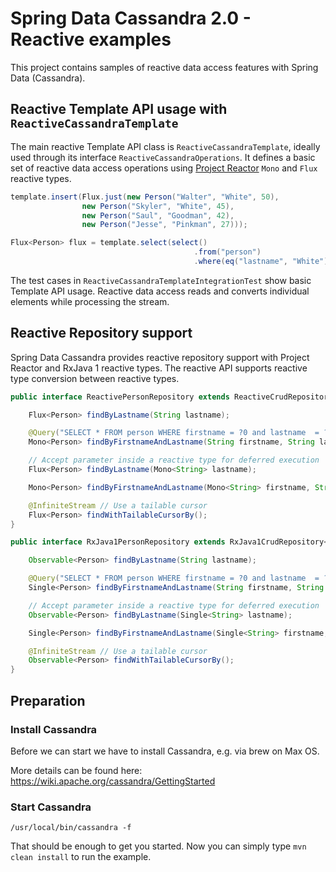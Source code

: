 # Spring Data Cassandra 2.0 - Reactive examples

This project contains samples of reactive data access features with Spring Data (Cassandra).

## Reactive Template API usage with `ReactiveCassandraTemplate`

The main reactive Template API class is `ReactiveCassandraTemplate`, ideally used through its interface `ReactiveCassandraOperations`. It defines a basic set of reactive data access operations using [Project Reactor](http://projectreactor.io) `Mono` and `Flux` reactive types.

```java
template.insert(Flux.just(new Person("Walter", "White", 50),
				new Person("Skyler", "White", 45),
				new Person("Saul", "Goodman", 42),
				new Person("Jesse", "Pinkman", 27)));

Flux<Person> flux = template.select(select()
                                         .from("person")
                                         .where(eq("lastname", "White")), Person.class);
```

The test cases in `ReactiveCassandraTemplateIntegrationTest` show basic Template API usage.
Reactive data access reads and converts individual elements while processing the stream.


## Reactive Repository support

Spring Data Cassandra provides reactive repository support with Project Reactor and RxJava 1 reactive types. The reactive API supports reactive type conversion between reactive types.

```java
public interface ReactivePersonRepository extends ReactiveCrudRepository<Person, String> {

	Flux<Person> findByLastname(String lastname);

	@Query("SELECT * FROM person WHERE firstname = ?0 and lastname  = ?1")
	Mono<Person> findByFirstnameAndLastname(String firstname, String lastname);

	// Accept parameter inside a reactive type for deferred execution
	Flux<Person> findByLastname(Mono<String> lastname);

	Mono<Person> findByFirstnameAndLastname(Mono<String> firstname, String lastname);

	@InfiniteStream // Use a tailable cursor
	Flux<Person> findWithTailableCursorBy();
}
```

```java
public interface RxJava1PersonRepository extends RxJava1CrudRepository<Person, String> {

	Observable<Person> findByLastname(String lastname);

	@Query("SELECT * FROM person WHERE firstname = ?0 and lastname  = ?1")
	Single<Person> findByFirstnameAndLastname(String firstname, String lastname);

	// Accept parameter inside a reactive type for deferred execution
	Observable<Person> findByLastname(Single<String> lastname);

	Single<Person> findByFirstnameAndLastname(Single<String> firstname, String lastname);

	@InfiniteStream // Use a tailable cursor
	Observable<Person> findWithTailableCursorBy();
}
```

## Preparation

### Install Cassandra

Before we can start we have to install Cassandra, e.g. via brew on Max OS.

More details can be found here: https://wiki.apache.org/cassandra/GettingStarted

### Start Cassandra

```
/usr/local/bin/cassandra -f
```

That should be enough to get you started.
Now you can simply type ```mvn clean install``` to run the example.
